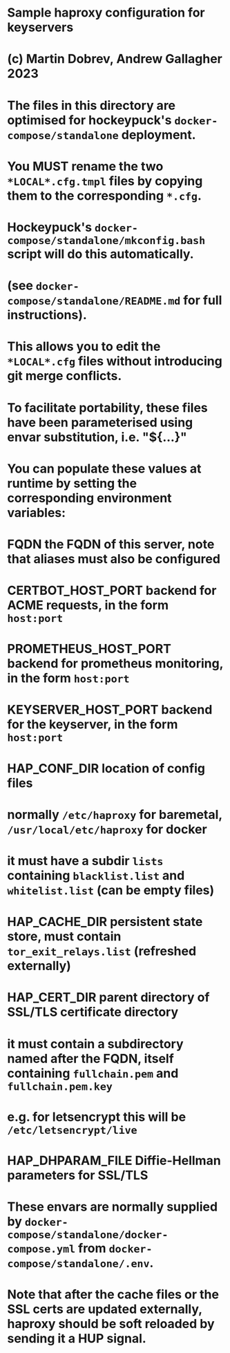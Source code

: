 # Sample haproxy configuration for keyservers
# (c) Martin Dobrev, Andrew Gallagher 2023

# The files in this directory are optimised for hockeypuck's `docker-compose/standalone` deployment.

# You MUST rename the two `*LOCAL*.cfg.tmpl` files by copying them to the corresponding `*.cfg`.
# Hockeypuck's `docker-compose/standalone/mkconfig.bash` script will do this automatically.
# (see `docker-compose/standalone/README.md` for full instructions).
# This allows you to edit the `*LOCAL*.cfg` files without introducing git merge conflicts.

# To facilitate portability, these files have been parameterised using envar substitution, i.e. "${...}"
# You can populate these values at runtime by setting the corresponding environment variables:

# FQDN                  the FQDN of this server, note that aliases must also be configured
# CERTBOT_HOST_PORT     backend for ACME requests, in the form `host:port`
# PROMETHEUS_HOST_PORT  backend for prometheus monitoring, in the form `host:port`
# KEYSERVER_HOST_PORT   backend for the keyserver, in the form `host:port`
# HAP_CONF_DIR          location of config files
#                       normally `/etc/haproxy` for baremetal, `/usr/local/etc/haproxy` for docker
#                       it must have a subdir `lists` containing `blacklist.list` and `whitelist.list` (can be empty files)
# HAP_CACHE_DIR         persistent state store, must contain `tor_exit_relays.list` (refreshed externally)
# HAP_CERT_DIR          parent directory of SSL/TLS certificate directory
#                       it must contain a subdirectory named after the FQDN, itself containing `fullchain.pem` and `fullchain.pem.key`
#                       e.g. for letsencrypt this will be `/etc/letsencrypt/live`
# HAP_DHPARAM_FILE      Diffie-Hellman parameters for SSL/TLS

# These envars are normally supplied by `docker-compose/standalone/docker-compose.yml` from `docker-compose/standalone/.env`.

# Note that after the cache files or the SSL certs are updated externally, haproxy should be soft reloaded by sending it a HUP signal.
